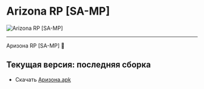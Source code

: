 # Arizona RP [SA-MP]

![Arizona RP [SA-MP]](https://raw.githubusercontent.com/chenschmidt/Arizona-Mobile/main/IMG_20220924_062035.png)

--------------------------------------------------------------------------------------------------------------------
Аризона RP [SA-MP] :ghost:

Текущая версия: последняя сборка
--------------------------------------------------------------------------------------------------------------------

- Скачать [Аризона.apk](https://github.com/chenschmidt/SAMP-MOBILE/releases/download/SAMP-UNIVERSAL-APK/ARIZONA.apk)
